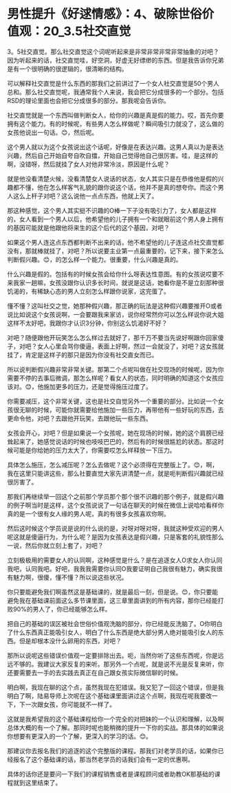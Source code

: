 # 男性提升《好逑情感》：4、破除世俗价值观：20_3.5社交直觉

3。5社交直觉。那么社交直觉这个词呢听起来是非常非常非常非常抽象的对吧？因为听起来的话，社交直觉哇，好空洞，好虚无好缥缈的东西。但是我告诉你兄弟是有一个很明确的很逻辑的，很清晰的结构。

可以解释社交直觉是什么东西的那我们之前讲过了一个女人社交直觉是50个男人总和。那么社交直觉呢，我通常我个人来说，我会把它分成很多的一个部分。包括RSD的理论里面也会把它分成很多的部分。那我呢会告诉你。

社交直觉就是一个东西叫做判断女人，给你的兴趣是真是假的能力。哎，首先你要拥有这个能力。有的时候呢，有些男人怎么样做呢？瞬间吸引力就没了，这么做的女孩他说出一句话。😊，然后呢。

这个男人就以为这个女孩说出这个话呢，好像是在表达兴趣。这男人真以为是表达兴趣，然后自己开始自夸自吹自擂，开始自己觉得他自己很厉害。哇，是这样的啊，没错呀，然后就挂了女人对他非常冷淡，原因是什么呢？

就是他没看清楚火候，没看清楚女人说话的状态，女人其实只是在恭维他是假的兴趣都不懂，他在怎么样客气礼貌的跟你说这个话，他并不是真的想夸你。而这个男人这么上杆子对吧？这么说他一点点东西，他就上天了。

那这种感觉，这个男人其实挺不识趣的O棒一下子没有吸引力了，女人都是这样的，女人看到一个男人以后，他希望他的儿子拥有一个和就眼前这个男人身上拥有的基因可能就是他跟他将来生的这个后代的这个基因，对吧？

如果这个男人连这点东西都判断不出来的话，他不希望他的儿子连这点社交直觉都没有，那就棒就挂了，对吧？所以说要主业第一点最重要的，记下来，接下来怎么判断假兴趣。😊，的怎么样一个能力。很重要，什么兴趣是真的。

什么兴趣是假的。包括有的时候女孩会给你什么呀表达性意图。有的女孩说哎要不来我家一趟嘛，女孩没跟你认识多长时间，就说是这话，她看你是不是立刻那种很饥渴的，有稀缺心态的男人立刻怎么样跟你说家，这完蛋了。

懂不懂？这叫社交之觉，她那种假兴趣，那正确的玩法是这种假兴趣要推开O或者说比如说这个女孩说啊，一会要跟我来家访，说你经常然你可以怎么样说你说大姐这样不太好吧，我跟你才认识3分钟，你别这么饥渴好不好？

对吧？随便跟他开玩笑怎么怎么样过去就好了，那千万不要当先说好啊跟你回家傻子，对吧？女人心里会骂你傻逼，表面上好啊，然过一会就没了，对吧？这女孩就挂了，肯定是这样子的那只是因为你没有社交直女而已。

所以说判断假兴趣非常非常关键。那第二个点呢叫做在社交现场的时候呢，因为你需要不停的去事后微调，那怎么样呢？看女人的状态，同时明确的知道这个女孩应该对。😊，他施加更多的压力，还是觉得施压过度了。

你需要减压，这个非常关键，这也是社交自觉另外一个重要的部分。比如说一个女孩很无聊的时候，可能你就需要给他施加一些压力，再带他有一些好玩的东西，去更命令他，对吧？去跟他开玩笑，去跟他玩一些东西。

女孩会开心，对吧？但是如果说一个女孩呢，她在现场的时候，她的这个肩膀已经耸起来了，她感觉说话的时候也吱吱巴巴的，然后有的时候很尴尬的状态。那这时候可能是你给她的压力太大了，你需要哎怎么样释放一下压力。

具体怎么施压，怎么减压呢？怎么去做呢？这个必须得在完整版上了。😊，啊，我在这里只能讲这些，那么社要直觉大家先讲清楚一点，就是呃判断假兴趣就已经很厉害了。

那我们再继续举一回这个之前那个学员那个那个很不识趣的那个例子，就是假兴趣的例子啊当时是这样，这个女孩说说了一句话在聊天的时候在微信上说哈哈看样你真的是一个很有女人缘的男人呢，真的有很多女孩喜欢你啊。

然后这时候这个学员说是说的什么说的是，对呀对呀对呀，我就这种受欢迎的男人呢这就是傻逼行为，为什么呢？是因为女孩表达是假兴趣，只是客套的礼貌性那么一说，然后你就立刻上套了，对吧？

立刻极极用的需要女人的认同啊，这种感觉是什么？是在追逐女人O求女人你认同我吧，认同我吧。好吧，我我我需要你认同O我要证明自己我很有魅力，确实我很有魅力啊，很傻，懂不懂？所以说这些状况。

你只要能避免我们啊虽然这是基础课的，就是最后一刻，但是说。😊，你只要能避免我在基础课前面这么多节课里面，这三章里面讲到的所有内容，那你已经能打败90%的男人了，你已经能够怎么样。

把自己的基础的误区被社会世俗价值观洗脑的部分，你已经能反洗脑了。O你明白了什么东西真正能吸引女人，明白了什么东西是绝大部分男人绝对能吸引女人的东西。但是却根本没什么卵用的东西，对吧？

那所以说呢这些错误价值观一定要排除出去。呃，当然你听了这些东西呢，你是远远不够的。我建议大家反复的来听。那另外一个点呢，就是说不光是反复来听，你还要需要去一手的去实践去真正在自己跟女孩实际微信聊的时候。

明白啊，我现在聊的这个点，虽然我现在犯错误。我又犯了一回这个错误，但是我明白了啊，陆易导师上次呢在这个基础课里面讲过这个点啊，我现在呢我要改一下，下一次跟女孩，你可能就不一样了。

这就是我希望我的这个基础课程给你一个完全的对把妹的一个认识和理解，以及啊总体大概的有一个了解。那同时呢也能稍微的提升一下你的实战。那具体的如果说你想要有更深入的一个了解，更深入的学习的话。😊。

那建议你去报名我们的追逐的这个完整版的课程。那我们对老学员的话，如果你已经报名了这个基础课的话，那当然老学员的话我们会有一定的优惠啊。

具体的话你还是要问一下我们的课程销售或者是课程顾问或者助教OK那基础的课程就到这里结束了。